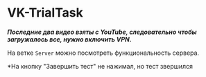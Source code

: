 # VK-TrialTask

***Последние два видео взяты с YouTube, следовательно чтобы загружалось все, нужно включить VPN.***

На ветке `Server` можно посмотреть функциональность сервера.


*На кнопку "Завершить тест" не нажимал, но тест звершился

